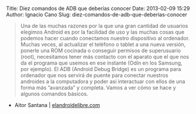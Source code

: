 Title: Diez comandos de ADB que deberías conocer
Date: 2013-02-09 15:29
Author: Ignacio Cano
Slug: diez-comandos-de-adb-que-deberias-conocer

> Una de las muchas razones por la que una gran cantidad de usuarios
> elegimos Android es por la facilidad de uso y las muchas cosas que
> podemos hacer cuando conectamos nuestro dispositivo al ordenador.
> Muchas veces, al actualizar el teléfono o tablet a una nueva versión,
> ponerle una ROM cocinada o conseguir permisos de superusuario (root),
> necesitamos tener más contacto con el aparato que el que nos da el
> programa que usemos en ese instante (Odín en los Samsung, por
> ejemplo). El ADB (Android Debug Bridge) es un programa para ordenador
> que nos servirá de puente para conectar nuestros androides a la
> computadora y poder así interactuar con ellos de una forma más
> ”avanzada” y completa. Vamos a ver cómo se hace y algunos comandos
> básicos.

- Aitor Santana | [elandroidelibre.com][]

  [elandroidelibre.com]: http://www.elandroidelibre.com/2013/02/diez-comandos-de-adb-que-deberias-conocer.html
    "Diez comandos de ADB que deberías conocer"

